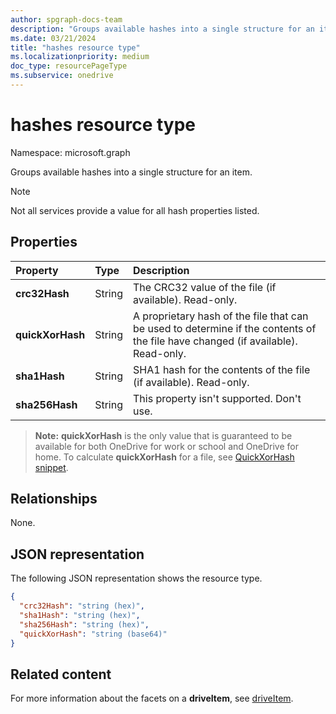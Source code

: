 ```yaml
---
author: spgraph-docs-team
description: "Groups available hashes into a single structure for an item."
ms.date: 03/21/2024
title: "hashes resource type"
ms.localizationpriority: medium
doc_type: resourcePageType
ms.subservice: onedrive
---
```


# hashes resource type

Namespace: microsoft.graph

Groups available hashes into a single structure for an item.

> [!NOTE]
> Not all services provide a value for all hash properties listed.

## Properties

| Property         | Type   | Description                                                       |
|:-----------------|:-------|:------------------------------------------------------------------|
| **crc32Hash**    | String | The CRC32 value of the file (if available). Read-only.            |
| **quickXorHash** | String | A proprietary hash of the file that can be used to determine if the contents of the file have changed (if available). Read-only. |
| **sha1Hash**     | String | SHA1 hash for the contents of the file (if available). Read-only. |
| **sha256Hash**   | String | This property isn't supported. Don't use. |

> **Note:** **quickXorHash** is the only value that is guaranteed to be available for both OneDrive for work or school and OneDrive for home. To calculate **quickXorHash** for a file, see [QuickXorHash snippet](/onedrive/developer/code-snippets/quickxorhash).

## Relationships
None.

## JSON representation

The following JSON representation shows the resource type.

<!-- {
  "blockType": "resource",
  "optionalProperties": [ "sha1Hash", "crc32Hash", "quickXorHash" ],
  "@odata.type": "microsoft.graph.hashes"
}-->

```json
{
  "crc32Hash": "string (hex)",
  "sha1Hash": "string (hex)",
  "sha256Hash": "string (hex)",
  "quickXorHash": "string (base64)"
}
```

## Related content

For more information about the facets on a **driveItem**, see [driveItem](driveitem.md).

<!--
{
  "type": "#page.annotation",
  "description": "The hashes facet provides hash identifiers for a file in OneDrive",
  "keywords": "hash,sha1,crc32,item,facet",
  "section": "documentation",
  "tocPath": "Facets/Hashes",
  "suppressions": []
}
-->
